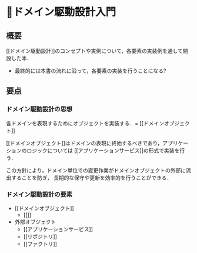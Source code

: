 # 📗ドメイン駆動設計入門

## 概要
[[ドメイン駆動設計]]のコンセプトや実例について，各要素の実装例を通して開設した本．
- 最終的には本書の流れに沿って，各要素の実装を行うことになる?

## 要点
### ドメイン駆動設計の思想
各ドメインを表現するためにオブジェクトを実装する．= [[ドメインオブジェクト]]

[[ドメインオブジェクト]]はドメインの表現に終始するべきであり，アプリケーションのロジックについては
[[アプリケーションサービス]]の形式で実装を行う．

この方針により，ドメイン単位での変更作業がドメインオブジェクトの外部に流出することを防ぎ，
長期的な保守や更新を効率的を行うことができる．

### ドメイン駆動設計の要素
- [[ドメインオブジェクト]]
  - [[]]
- 外部オブジェクト
  - [[アプリケーションサービス]]
  - [[リポジトリ]]
  - [[ファクトリ]]
